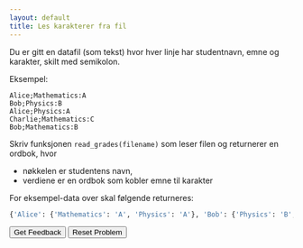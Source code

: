```yaml
---
layout: default
title: Les karakterer fra fil
---
```

Du er gitt en datafil (som tekst) hvor hver linje har studentnavn, emne og karakter, skilt med semikolon.

Eksempel:
```
Alice;Mathematics:A
Bob;Physics:B
Alice;Physics:A
Charlie;Mathematics:C
Bob;Mathematics:B
```

Skriv funksjonen ```read_grades(filename)``` som leser filen og returnerer en ordbok, hvor
- nøkkelen er studentens navn,
- verdiene er en ordbok som kobler emne til karakter

For eksempel-data over skal følgende returneres:
```python
{'Alice': {'Mathematics': 'A', 'Physics': 'A'}, 'Bob': {'Physics': 'B', 'Mathematics': 'B'}, 'Charlie': {'Mathematics': 'C'}}
```

<div id="sortableTrash" class="sortable-code"></div> 
<div id="sortable" class="sortable-code"></div> 
<div style="clear:both;"></div> 
<p> 
    <input id="feedbackLink" value="Get Feedback" type="button" /> 
    <input id="newInstanceLink" value="Reset Problem" type="button" /> 
</p> 
<script type="text/javascript"> 
(function(){
  var initial = "def read_grades(filename):\n" +
    "    data = {}\n" +
    "    try:\n" +
    "        with open(filename, &#039;r&#039;) as file:\n" +
    "            for line in file:\n" +
    "                line = line.strip()\n" +
    "                if not line or &quot;;&quot; not in line or &quot;:&quot; not in line:\n" +
    "                    continue\n" +
    "                student, rest = line.split(&quot;;&quot;)\n" +
    "                course, grade = rest.split(&quot;:&quot;)              \n" +
    "                if student not in data:\n" +
    "                    data[student] = {}                \n" +
    "                data[student][course] = grade\n" +
    "    except FileNotFoundError:\n" +
    "        print(f&quot;Error: The file {filename} was not found.&quot;)\n" +
    "    return data\n" +
    "data[student] = [] #distractor";
  var parsonsPuzzle = new ParsonsWidget({
    "sortableId": "sortable",
    "max_wrong_lines": 10,
    "grader": ParsonsWidget._graders.LineBasedGrader,
    "exec_limit": 2500,
    "can_indent": true,
    "x_indent": 50,
    "lang": "en",
    "show_feedback": true,
    "trashId": "sortableTrash"
  });
  parsonsPuzzle.init(initial);
  parsonsPuzzle.shuffleLines();
  $("#newInstanceLink").click(function(event){ 
      event.preventDefault(); 
      parsonsPuzzle.shuffleLines(); 
  }); 
  $("#feedbackLink").click(function(event){ 
      event.preventDefault(); 
      parsonsPuzzle.getFeedback(); 
  }); 
})(); 
</script>
